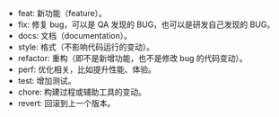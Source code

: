 - feat: 新功能（feature）。
- fix: 修复 bug，可以是 QA 发现的 BUG，也可以是研发自己发现的 BUG。
- docs: 文档（documentation）。
- style: 格式（不影响代码运行的变动）。
- refactor: 重构（即不是新增功能，也不是修改 bug 的代码变动）。
- perf: 优化相关，比如提升性能、体验。
- test: 增加测试。
- chore: 构建过程或辅助工具的变动。
- revert: 回滚到上一个版本。
